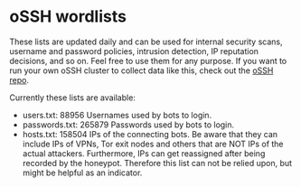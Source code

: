 # oSSH wordlists
These lists are updated daily and can be used for internal security scans, username and password policies, intrusion detection, IP reputation decisions, and so on. Feel free to use them for any purpose. If you want to run your own oSSH cluster to collect data like this, check out the [oSSH repo](https://github.com/toxyl/ossh).  

Currently these lists are available:  
- users.txt: 88956                                                                                                                                                                                                                                                                                                                                                                                                                                                                                                Usernames used by bots to login. 
- passwords.txt: 265879                                                                                                                                                                                                                                                                                                                                                                                                                                                                                                Passwords used by bots to login. 
- hosts.txt: 158504                                                                                                                                                                                                                                                                                                                                                                                                                                                                                                IPs of the connecting bots. Be aware that they can include IPs of VPNs, Tor exit nodes and others that are NOT IPs of the actual attackers. Furthermore, IPs can get reassigned after being recorded by the honeypot. Therefore this list can not be relied upon, but might be helpful as an indicator.
